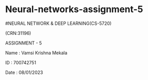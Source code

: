 # Neural-networks-assignment-5

#NEURAL NETWORK & DEEP LEARNING(CS-5720)

(CRN:31196)

ASSIGNMENT - 5

Name : Vamsi Krishna Mekala

ID : 700742751

Date : 08/01/2023
